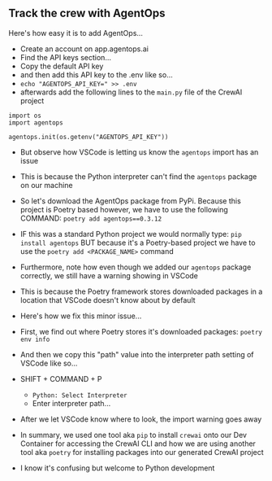 ## Track the crew with AgentOps

Here's how easy it is to add AgentOps...

- Create an account on app.agentops.ai
- Find the API keys section...
- Copy the default API key
- and then add this API key to the .env like so...
- `echo "AGENTOPS_API_KEY=" >> .env`
- afterwards add the following lines to the `main.py` file of the CrewAI project
```
import os
import agentops

agentops.init(os.getenv("AGENTOPS_API_KEY"))
```
- But observe how VSCode is letting us know the `agentops` import has an issue
- This is because the Python interpreter can't find the `agentops` package on our machine 
- So let's download the AgentOps package from PyPi. Because this project is Poetry based however, we have to use the following COMMAND: `poetry add agentops==0.3.12`
- IF this was a standard Python project we would normally type: `pip install agentops` BUT because it's a Poetry-based project we have to use the `poetry add <PACKAGE_NAME>` command
- Furthermore, note how even though we added our `agentops` package correctly, we still have a warning showing in VSCode
- This is because the Poetry framework stores downloaded packages in a location that VSCode doesn't know about by default

- Here's how we fix this minor issue...

- First, we find out where Poetry stores it's downloaded packages: `poetry env info`
- And then we copy this "path" value into the interpreter path setting of VSCode like so...
- SHIFT + COMMAND + P
  - `Python: Select Interpreter`
  - Enter interpreter path...

- After we let VSCode know where to look, the import warning goes away
- In summary, we used one tool aka `pip` to install `crewai` onto our Dev Container for accessing the CrewAI CLI and how we are using another tool aka `poetry` for installing packages into our generated CrewAI project

- I know it's confusing but welcome to Python development